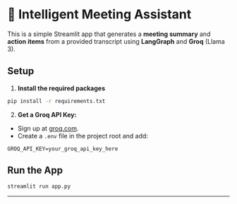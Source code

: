 
# 📝 Intelligent Meeting Assistant

This is a simple Streamlit app that generates a **meeting summary** and **action items** from a provided transcript using **LangGraph** and **Groq** (Llama 3).

## Setup

1. **Install the required packages**

```bash
pip install -r requirements.txt

```

2. **Get a Groq API Key:**

- Sign up at [groq.com](https://groq.com/).
- Create a `.env` file in the project root and add:

```
GROQ_API_KEY=your_groq_api_key_here
```

## Run the App

```bash
streamlit run app.py
```

---
